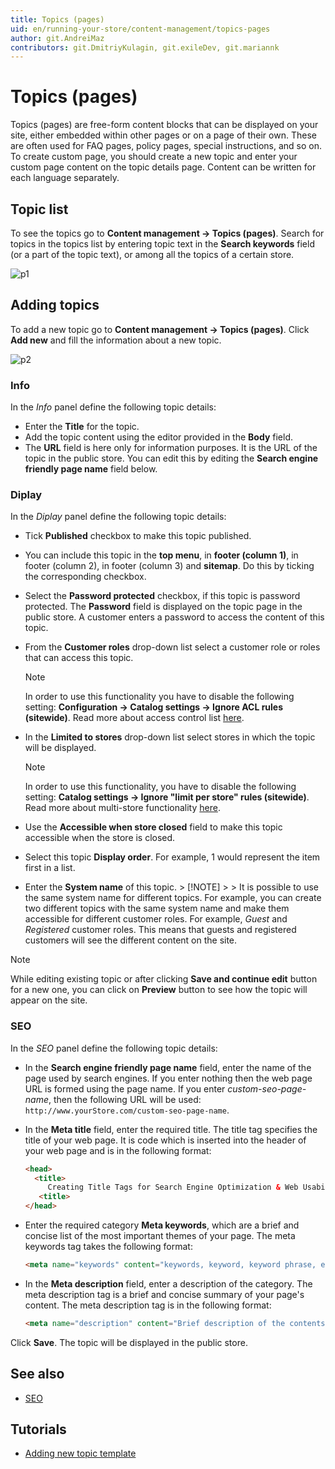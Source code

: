```yaml
---
title: Topics (pages)
uid: en/running-your-store/content-management/topics-pages
author: git.AndreiMaz
contributors: git.DmitriyKulagin, git.exileDev, git.mariannk
---
```


# Topics (pages)

Topics (pages) are free-form content blocks that can be displayed on your site, either embedded within other pages or on a page of their own. These are often used for FAQ pages, policy pages, special instructions, and so on. To create custom page, you should create a new topic and enter your custom page content on the topic details page. Content can be written for each language separately.

## Topic list

To see the topics go to **Content management → Topics (pages)**. Search for topics in the topics list by entering topic text in the **Search keywords** field (or a part of the topic text), or among all the topics of a certain store.

![p1](_static/topics-pages/topic-list.jpg)

## Adding topics

To add a new topic go to **Content management → Topics (pages)**. Click **Add new** and fill the information about a new topic.

![p2](_static/topics-pages/new-topic.jpg)

### Info
In the *Info* panel define the following topic details:
* Enter the **Title** for the topic.
* Add the topic content using the editor provided in the **Body** field.
* The **URL** field is here only for information purposes. It is the URL of the topic in the public store. You can edit this by editing the **Search engine friendly page name** field below.

### Diplay
In the *Diplay* panel define the following topic details:
* Tick **Published** checkbox to make this topic published.
* You can include this topic in the **top menu**, in **footer (column 1)**, in footer (column 2), in footer (column 3) and **sitemap**. Do this by ticking the corresponding checkbox.
* Select the **Password protected** checkbox, if this topic is password protected. The **Password** field is displayed on the topic page in the public store. A customer enters a password to access the content of this topic.
* From the **Customer roles** drop-down list select a customer role or roles that can access this topic.

  > [!NOTE]
  > 
  > In order to use this functionality you have to disable the following setting: **Configuration → Catalog settings → Ignore ACL rules (sitewide)**. Read more about access control list [here](xref:en/running-your-store/customer-management/access-control-list).

* In the **Limited to stores** drop-down list select stores in which the topic will be displayed.

  > [!NOTE]
  > 
  > In order to use this functionality, you have to disable the following setting: **Catalog settings → Ignore "limit per store" rules (sitewide)**. Read more about multi-store functionality [here](xref:en/getting-started/advanced-configuration/multi-store).

* Use the **Accessible when store closed** field to make this topic accessible when the store is closed.
* Select this topic **Display order**. For example, 1 would represent the item first in a list.
* Enter the **System name** of this topic. > [!NOTE] > > It is possible to use the same system name for different topics. For example, you can create two different topics with the same system name and make them accessible for different customer roles. For example, *Guest* and *Registered* customer roles. This means that guests and registered customers will see the different content on the site.

> [!NOTE]
> 
> While editing existing topic or after clicking **Save and continue edit** button for a new one, you can click on **Preview** button to see how the topic will appear on the site.

### SEO
In the *SEO* panel define the following topic details:
* In the **Search engine friendly page name** field, enter the name of the page used by search engines. If you enter nothing then the web page URL is formed using the page name. If you enter *custom-seo-page-name*, then the following URL will be used: `http://www.yourStore.com/custom-seo-page-name`.
* In the **Meta title** field, enter the required title. The title tag specifies the title of your web page. It is code which is inserted into the header of your web page and is in the following format:

   ```html
   <head>
     <title>
        Creating Title Tags for Search Engine Optimization & Web Usability
      <title>
   </head>
   ```
* Enter the required category **Meta keywords**, which are a brief and concise list of the most important themes of your page. The meta keywords tag takes the following format:

   ```html
   <meta name="keywords" content="keywords, keyword, keyword phrase, etc.">
   ```

* In the **Meta description** field, enter a description of the category. The meta description tag is a brief and concise summary of your page's content. The meta description tag is in the following format:

   ```html
   <meta name="description" content="Brief description of the contents of your page.">
   ```

Click **Save**. The topic will be displayed in the public store.

## See also

- [SEO](xref:en/running-your-store/search-engine-optimization)

## Tutorials

- [Adding new topic template](https://www.youtube.com/watch?v=M-g4Ux2GCaY)

